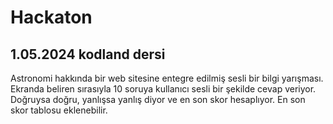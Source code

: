 # Hackaton
## 1.05.2024 kodland dersi
Astronomi hakkında bir web sitesine entegre edilmiş sesli bir bilgi yarışması. Ekranda beliren sırasıyla 10 soruya kullanıcı sesli bir şekilde cevap veriyor. Doğruysa doğru, yanlışsa yanlış diyor ve en son skor hesaplıyor. En son skor tablosu eklenebilir.
